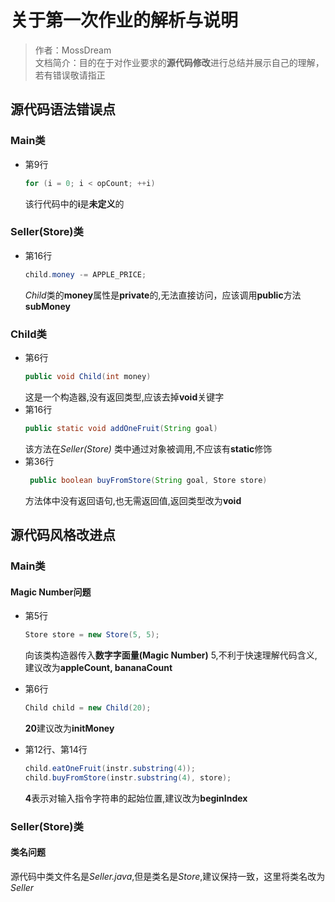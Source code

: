 # 关于第一次作业的解析与说明

> 作者：MossDream  
> 文档简介：目的在于对作业要求的**源代码修改**进行总结并展示自己的理解，若有错误敬请指正

## 源代码语法错误点

### Main类

- 第9行
    ```java
    for (i = 0; i < opCount; ++i)
    ```
  该行代码中的**i**是**未定义**的

### Seller(Store)类

- 第16行
    ```java
    child.money -= APPLE_PRICE;
    ```
  *Child*类的**money**属性是**private**的,无法直接访问，应该调用**public**方法**subMoney**

### Child类

- 第6行
    ```java
    public void Child(int money)
    ```
  这是一个构造器,没有返回类型,应该去掉**void**关键字
- 第16行
    ```java
    public static void addOneFruit(String goal)
    ```
  该方法在*Seller(Store)* 类中通过对象被调用,不应该有**static**修饰
- 第36行
    ```java
     public boolean buyFromStore(String goal, Store store)
    ```
  方法体中没有返回语句,也无需返回值,返回类型改为**void**

## 源代码风格改进点

### Main类

#### Magic Number问题

- 第5行
    ```java
    Store store = new Store(5, 5);
    ```

  向该类构造器传入**数字字面量(Magic Number)** 5,不利于快速理解代码含义,
  建议改为**appleCount, bananaCount**

- 第6行
    ```java
    Child child = new Child(20);
    ```
  **20**建议改为**initMoney**

- 第12行、第14行
    ```java
    child.eatOneFruit(instr.substring(4));
    child.buyFromStore(instr.substring(4), store);
    ```
  **4**表示对输入指令字符串的起始位置,建议改为**beginIndex**

### Seller(Store)类

#### 类名问题

源代码中类文件名是*Seller.java*,但是类名是*Store*,建议保持一致，这里将类名改为*Seller*

